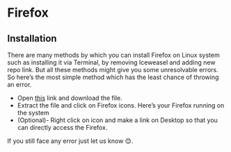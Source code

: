 # Firefox

## Installation

There are many methods by which you can install Firefox on Linux system such as installing it via Terminal, by removing Iceweasel and adding new repo link. But all these methods might give you some unresolvable errors. So here’s the most simple method which has the least chance of throwing an error.

* Open [this](https://www.mozilla.org/en-US/firefox/new/) link and download the file.
*  Extract the file and click on Firefox icons. Here’s your Firefox running on the system
* \(Optional\)- Right click on icon and make a link on Desktop so that you can directly access the Firefox.

If you still face any error just let us know 😊.

